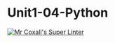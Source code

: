 # Unit1-04-Python
[![Mr Coxall's Super Linter](https://github.com/ICS3U-C-Programming-AlexanderM/Unit1-04-Python/workflows/Mr%20Coxall's%20Super%20Linter/badge.svg)](https://github.com/ICS3U-C-Programming-AlexanderM/Unit1-04-Python/actions/)
